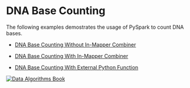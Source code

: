 DNA Base Counting
=================

The following examples demostrates the usage of PySpark to count DNA bases.


* [DNA Base Counting Without In-Mapper Combiner](./dna-basecount.md)

* [DNA Base Counting With In-Mapper Combiner](./dna-basecount2.md)

* [DNA Base Counting With External Python Function](./dna-basecount3.md)


[![Data Algorithms Book](https://github.com/mahmoudparsian/data-algorithms-book/blob/master/misc/data_algorithms_image.jpg)](http://shop.oreilly.com/product/0636920033950.do) 
